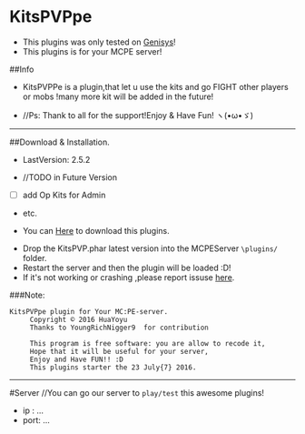 # KitsPVPpe
* This plugins was only tested on [Genisys](https://github.com/iTXTech/Genisys)!
* This plugins is for your MCPE server!

##Info
* KitsPVPPe is a plugin,that let u use the kits and go FIGHT other players or mobs !many more kit will be added in the future!
- //Ps: Thank to all for the support!Enjoy & Have Fun! ヽ(•ω•ゞ)
<hr>

##Download & Installation.
* LastVersion: 2.5.2
-  //TODO in Future Version
 - [ ] add Op Kits for Admin
 - etc.
* You can  [Here](https://github.com/Yoyu666/KitsPVP/releases) to download this plugins.
- Drop the KitsPVP<version>.phar latest version into the MCPEServer `\plugins/` folder. 
- Restart the server and then the plugin will be loaded :D!
- If it's not working or crashing ,please report issuse [here](https://github.com/Yoyu666/KitsPVP/issues).

###Note:
```
KitsPVPpe plugin for Your MC:PE-server.
     Copyright © 2016 HuaYoyu
     Thanks to YoungRichNigger9  for contribution

     This program is free software: you are allow to recode it,
     Hope that it will be useful for your server,
     Enjoy and Have FUN!! :D
     This plugins starter the 23 July{7} 2016.
```
<hr>

#Server
//You can go our server to `play/test` this awesome plugins!
- ip  : ...
- port: ...
